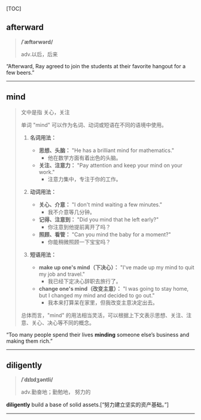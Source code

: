 [TOC]

## afterward

> **/ˈæftərwərd/**
>
> adv.以后，后来

“Afterward, Ray agreed to join the students at their favorite hangout for a few beers.”

---

## mind

> 文中是指 关心，关注
>
> 单词 "mind" 可以作为名词、动词或短语在不同的语境中使用。
>
> 1. **名词用法：**
>    - **思想、头脑：** "He has a brilliant mind for mathematics."
>      - 他在数学方面有着出色的头脑。
>    - **关注、注意力：** "Pay attention and keep your mind on your work."
>      - 注意力集中，专注于你的工作。
>
> 2. **动词用法：**
>    - **关心、介意：** "I don't mind waiting a few minutes."
>      - 我不介意等几分钟。
>    - **记得、注意到：** "Did you mind that he left early?"
>      - 你注意到他提前离开了吗？
>    - **照顾、看管：** "Can you mind the baby for a moment?"
>      - 你能稍微照顾一下宝宝吗？
>
> 3. **短语用法：**
>    - **make up one's mind（下决心）：** "I've made up my mind to quit my job and travel."
>      - 我已经下定决心辞职去旅行了。
>    - **change one's mind（改变主意）：** "I was going to stay home, but I changed my mind and decided to go out."
>      - 我本来打算呆在家里，但我改变主意决定出去。
>
> 总体而言，"mind" 的用法相当灵活，可以根据上下文表示思想、关注、注意、关心、决心等不同的概念。

“Too many people spend their lives **minding** someone else’s business and making them rich.”

---

## diligently

> **/ˈdɪlɪdʒəntli/**
>
> adv.勤奋地；勤勉地， 努力的

**diligently** build a base of solid assets.[“努力建立坚实的资产基础。”]

---


